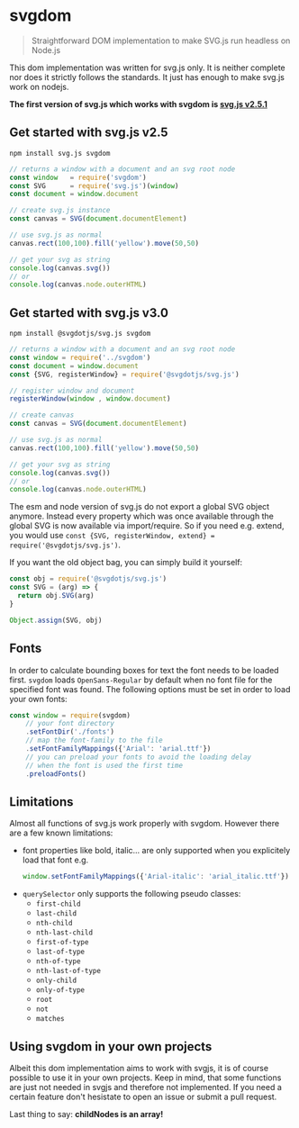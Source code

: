 # svgdom

> Straightforward DOM implementation to make SVG.js run headless on Node.js

This dom implementation was written for svg.js only. It is neither complete nor does it strictly follows the standards.
It just has enough to make svg.js work on nodejs.

**The first version of svg.js which works with svgdom is [svg.js v2.5.1](https://github.com/svgdotjs/svg.js/tree/2.5.1)**

## Get started with svg.js v2.5

```
npm install svg.js svgdom
```

```js
// returns a window with a document and an svg root node
const window   = require('svgdom')
const SVG      = require('svg.js')(window)
const document = window.document

// create svg.js instance
const canvas = SVG(document.documentElement)

// use svg.js as normal
canvas.rect(100,100).fill('yellow').move(50,50)

// get your svg as string
console.log(canvas.svg())
// or
console.log(canvas.node.outerHTML)
```

## Get started with svg.js v3.0

```
npm install @svgdotjs/svg.js svgdom
```

```js
// returns a window with a document and an svg root node
const window = require('../svgdom')
const document = window.document
const {SVG, registerWindow} = require('@svgdotjs/svg.js')

// register window and document
registerWindow(window , window.document)

// create canvas
const canvas = SVG(document.documentElement)

// use svg.js as normal
canvas.rect(100,100).fill('yellow').move(50,50)

// get your svg as string
console.log(canvas.svg())
// or
console.log(canvas.node.outerHTML)
```

The esm and node version of svg.js do not export a global SVG object anymore. Instead every property which was once available through the global SVG is now available via import/require.
So if you need e.g. extend, you would use `const {SVG, registerWindow, extend} = require('@svgdotjs/svg.js')`.

If you want the old object bag, you can simply build it yourself:
```js
const obj = require('@svgdotjs/svg.js')
const SVG = (arg) => {
  return obj.SVG(arg)
}

Object.assign(SVG, obj)
```

## Fonts

In order to calculate bounding boxes for text the font needs to be loaded first. `svgdom` loads `OpenSans-Regular` by default when no font file for the specified font was found.
The following options must be set in order to load your own fonts:

```js
const window = require(svgdom)
    // your font directory
    .setFontDir('./fonts')
    // map the font-family to the file
    .setFontFamilyMappings({'Arial': 'arial.ttf'})
    // you can preload your fonts to avoid the loading delay
    // when the font is used the first time
    .preloadFonts()
```

## Limitations
Almost all functions of svg.js work properly with svgdom. However there are a few known limitations:

- font properties like bold, italic... are only supported when you explicitely load that font e.g.
    ```js
    window.setFontFamilyMappings({'Arial-italic': 'arial_italic.ttf'})
    ```
- `querySelector` only supports the following pseudo classes:
    - `first-child`
    - `last-child`
    - `nth-child`
    - `nth-last-child`
    - `first-of-type`
    - `last-of-type`
    - `nth-of-type`
    - `nth-last-of-type`
    - `only-child`
    - `only-of-type`
    - `root`
    - `not`
    - `matches`

## Using svgdom in your own projects

Albeit this dom implementation aims to work with svgjs, it is of course possible to use it in your own projects.
Keep in mind, that some functions are just not needed in svgjs and therefore not implemented.
If you need a certain feature don't hesistate to open an issue or submit a pull request.

Last thing to say: **childNodes is an array!**
